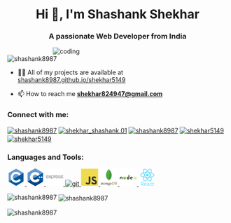 <h1 align="center">Hi 👋, I'm Shashank Shekhar</h1>
<h3 align="center">A passionate Web Developer from India</h3>
<img align="right" alt="coding" width="400" src="https://camo.githubusercontent.com/cae12fddd9d6982901d82580bdf321d81fb299141098ca1c2d4891870827bf17/68747470733a2f2f6d69726f2e6d656469756d2e636f6d2f6d61782f313336302f302a37513379765349765f7430696f4a2d5a2e676966">
<p align="left"> <img src="https://komarev.com/ghpvc/?username=shashank8987&label=Profile%20views&color=0e75b6&style=flat" alt="shashank8987" /> </p>

- 👨‍💻 All of my projects are available at [shashank8987.github.io/shekhar5149](shashank8987.github.io/shekhar5149)

- 📫 How to reach me **shekhar824947@gmail.com**

<h3 align="left">Connect with me:</h3>
<p align="left">
<a href="https://linkedin.com/in/shashank8987" target="blank"><img align="center" src="https://raw.githubusercontent.com/rahuldkjain/github-profile-readme-generator/master/src/images/icons/Social/linked-in-alt.svg" alt="shashank8987" height="30" width="40" /></a>
<a href="https://instagram.com/shekhar_shashank.01" target="blank"><img align="center" src="https://raw.githubusercontent.com/rahuldkjain/github-profile-readme-generator/master/src/images/icons/Social/instagram.svg" alt="shekhar_shashank.01" height="30" width="40" /></a>
<a href="https://www.codechef.com/users/shashank8987" target="blank"><img align="center" src="https://cdn.jsdelivr.net/npm/simple-icons@3.1.0/icons/codechef.svg" alt="shashank8987" height="30" width="40" /></a>
<a href="https://codeforces.com/profile/shekhar5149" target="blank"><img align="center" src="https://raw.githubusercontent.com/rahuldkjain/github-profile-readme-generator/master/src/images/icons/Social/codeforces.svg" alt="shekhar5149" height="30" width="40" /></a>
<a href="https://www.leetcode.com/shekhar5149" target="blank"><img align="center" src="https://raw.githubusercontent.com/rahuldkjain/github-profile-readme-generator/master/src/images/icons/Social/leet-code.svg" alt="shekhar5149" height="30" width="40" /></a>
</p>

<h3 align="left">Languages and Tools:</h3>
<p align="left"> <a href="https://www.cprogramming.com/" target="_blank" rel="noreferrer"> <img src="https://raw.githubusercontent.com/devicons/devicon/master/icons/c/c-original.svg" alt="c" width="40" height="40"/> </a> <a href="https://www.w3schools.com/cpp/" target="_blank" rel="noreferrer"> <img src="https://raw.githubusercontent.com/devicons/devicon/master/icons/cplusplus/cplusplus-original.svg" alt="cplusplus" width="40" height="40"/> </a> <a href="https://expressjs.com" target="_blank" rel="noreferrer"> <img src="https://raw.githubusercontent.com/devicons/devicon/master/icons/express/express-original-wordmark.svg" alt="express" width="40" height="40"/> </a> <a href="https://git-scm.com/" target="_blank" rel="noreferrer"> <img src="https://www.vectorlogo.zone/logos/git-scm/git-scm-icon.svg" alt="git" width="40" height="40"/> </a> <a href="https://developer.mozilla.org/en-US/docs/Web/JavaScript" target="_blank" rel="noreferrer"> <img src="https://raw.githubusercontent.com/devicons/devicon/master/icons/javascript/javascript-original.svg" alt="javascript" width="40" height="40"/> </a> <a href="https://www.mongodb.com/" target="_blank" rel="noreferrer"> <img src="https://raw.githubusercontent.com/devicons/devicon/master/icons/mongodb/mongodb-original-wordmark.svg" alt="mongodb" width="40" height="40"/> </a> <a href="https://nodejs.org" target="_blank" rel="noreferrer"> <img src="https://raw.githubusercontent.com/devicons/devicon/master/icons/nodejs/nodejs-original-wordmark.svg" alt="nodejs" width="40" height="40"/> </a> <a href="https://reactjs.org/" target="_blank" rel="noreferrer"> <img src="https://raw.githubusercontent.com/devicons/devicon/master/icons/react/react-original-wordmark.svg" alt="react" width="40" height="40"/> </a> </p>

<p><img align="left" src="https://github-readme-stats.vercel.app/api/top-langs?username=shashank8987&show_icons=true&locale=en&layout=compact" alt="shashank8987" /></p>

<p>&nbsp;<img align="center" src="https://github-readme-stats.vercel.app/api?username=shashank8987&show_icons=true&locale=en" alt="shashank8987" /></p>

<p><img align="center" src="https://github-readme-streak-stats.herokuapp.com/?user=shashank8987&" alt="shashank8987" /></p>

